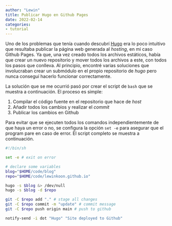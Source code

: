 ```yaml
---
author: "Lewin"
title: Publicar Hugo en Github Pages
date: 2022-02-14
categories:
- tutorial
---
```


Uno de los problemas que tenía cuando descubrí [Hugo](https://github.com/gohugoio/hugo) era lo poco intuitivo que resultaba publicar la página web generada al *hosting*, en mi caso Github Pages. Ya que, una vez creado todos los archivos estáticos, había que crear un nuevo repositorio y mover todos los archivos a este, con todos los pasos que conlleva. Al principio, encontré varias soluciones que involucraban crear un submódulo en el propio repositorio de *hugo* pero nunca conseguí hacerlo funcionar correctamente.

La solución que se me ocurrió pasó por crear el script de `bash` que se muestra a continuación. El proceso es simple:
1.  Compilar el código fuente en el repositorio que hace de *host*
2. Añadir todos los cambios y realizar el *commit*
3. Publicar los cambios en Github

Para evitar que se ejecuten todos los comandos independientemente de que haya un error o no, se configura la opción `set -e` para asegurar que el program pare en caso de error. El script completo se muestra a continuación.

```bash
#!/bin/sh

set -e # exit on error

# declare some variables
blog="$HOME/code/blog"
repo="$HOME/code/lewinkoon.github.io"

hugo -s $blog &> /dev/null
hugo -s $blog -d $repo

git -C $repo add "." # stage all changes
git -C $repo commit -m "update" # commit message
git -C $repo push origin main # push to github

notify-send -i dot "Hugo" "Site deployed to Github"
```